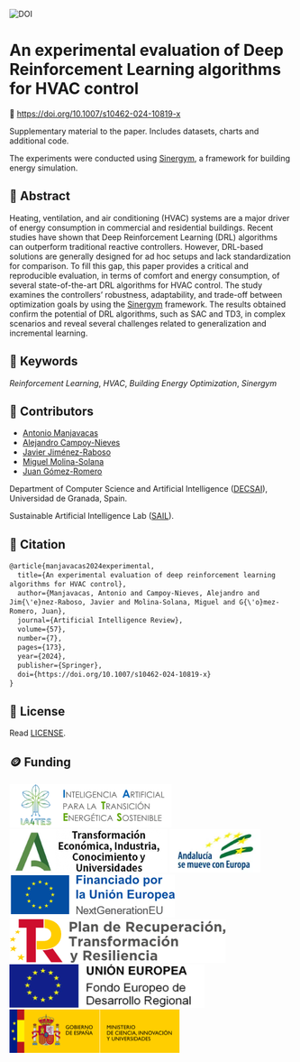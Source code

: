 ![DOI]([https://img.shields.io/badge/DOI-10.1007/s10462-024-10819-x-blue](https://img.shields.io/badge/DOI-10.1007%2Fs10462--024--10819--x-blue))

# An experimental evaluation of Deep Reinforcement Learning algorithms for HVAC control

🔗 https://doi.org/10.1007/s10462-024-10819-x

Supplementary material to the paper. Includes datasets, charts and additional code.

The experiments were conducted using [Sinergym](https://github.com/ugr-sail/sinergym), a framework for building energy simulation.

## 📖 Abstract

Heating, ventilation, and air conditioning (HVAC) systems are a major driver of energy consumption in commercial and residential buildings. Recent studies have shown that Deep Reinforcement Learning (DRL) algorithms can outperform traditional reactive controllers. However, DRL-based solutions are generally designed for ad hoc setups and lack standardization for comparison. To fill this gap, this paper provides a critical and reproducible evaluation, in terms of comfort and energy consumption, of several state-of-the-art DRL algorithms for HVAC control. The study examines the controllers’ robustness, adaptability, and trade-off between optimization goals by using the [Sinergym](https://github.com/ugr-sail/sinergym) framework. The results obtained confirm the potential of DRL algorithms, such as SAC and TD3, in complex scenarios and reveal several challenges related to generalization and incremental learning.

## 🔑 Keywords

*Reinforcement Learning*, *HVAC*, *Building Energy Optimization*, *Sinergym*

## 👥 Contributors

* [Antonio Manjavacas](mailto:manjavacas@ugr.es)
* [Alejandro Campoy-Nieves](mailto:alejandroac79@correo.ugr.es)
* [Javier Jiménez-Raboso](mailto:javi.j21@gmail.com)
* [Miguel Molina-Solana](mailto:miguelmolina@ugr.es)
* [Juan Gómez-Romero](mailto:jgomez@decsai.ugr.es)

Department of Computer Science and Artificial Intelligence ([DECSAI](https://decsai.ugr.es/)), Universidad de Granada, Spain.

Sustainable Artificial Intelligence Lab ([SAIL](https://wpd.ugr.es/~sail/)).

## 📝 Citation

```
@article{manjavacas2024experimental,
  title={An experimental evaluation of deep reinforcement learning algorithms for HVAC control},
  author={Manjavacas, Antonio and Campoy-Nieves, Alejandro and Jim{\'e}nez-Raboso, Javier and Molina-Solana, Miguel and G{\'o}mez-Romero, Juan},
  journal={Artificial Intelligence Review},
  volume={57},
  number={7},
  pages={173},
  year={2024},
  publisher={Springer},
  doi={https://doi.org/10.1007/s10462-024-10819-x}
}
```

## 📄 License

Read [LICENSE](https://github.com/ugr-sail/paper-drl_building/blob/main/LICENSE).

## 🪙 Funding

![IA4TES](/logos/ia4tes.png)
![Junta de Andalucía](/logos/ja.png)
![Andalucía se mueve con Europa](/logos/and.png)
![European Union](/logos/eu.png)
![Plan de Recuperación, Transformación y Resiliencia](/logos/prtr.png)
![FEDER](/logos/feder.png)
![Ministerio de Ciencia, Innovación y Universidades](/logos/mciu.png)
